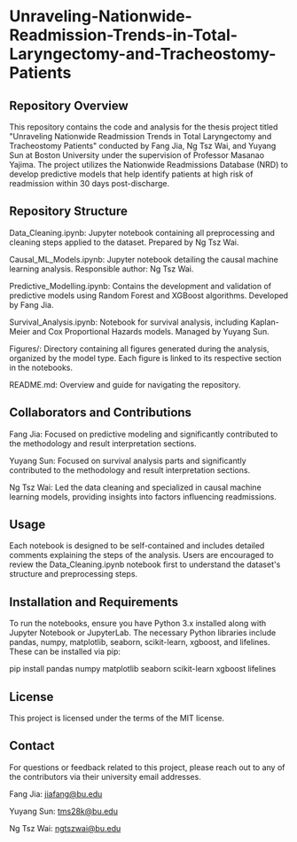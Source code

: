 # Unraveling-Nationwide-Readmission-Trends-in-Total-Laryngectomy-and-Tracheostomy-Patients
## Repository Overview
This repository contains the code and analysis for the thesis project titled "Unraveling Nationwide Readmission Trends in Total Laryngectomy and Tracheostomy Patients" conducted by Fang Jia, Ng Tsz Wai, and Yuyang Sun at Boston University under the supervision of Professor Masanao Yajima. The project utilizes the Nationwide Readmissions Database (NRD) to develop predictive models that help identify patients at high risk of readmission within 30 days post-discharge.

## Repository Structure
Data_Cleaning.ipynb: Jupyter notebook containing all preprocessing and cleaning steps applied to the dataset. Prepared by Ng Tsz Wai.

Causal_ML_Models.ipynb: Jupyter notebook detailing the causal machine learning analysis. Responsible author: Ng Tsz Wai.

Predictive_Modelling.ipynb: Contains the development and validation of predictive models using Random Forest and XGBoost algorithms. Developed by Fang Jia.

Survival_Analysis.ipynb: Notebook for survival analysis, including Kaplan-Meier and Cox Proportional Hazards models. Managed by Yuyang Sun.

Figures/: Directory containing all figures generated during the analysis, organized by the model type. Each figure is linked to its respective section in the notebooks.

README.md: Overview and guide for navigating the repository.

## Collaborators and Contributions
Fang Jia: Focused on predictive modeling and significantly contributed to the methodology and result interpretation sections.

Yuyang Sun: Focused on survival analysis parts and significantly contributed to the methodology and result interpretation sections.

Ng Tsz Wai: Led the data cleaning and specialized in causal machine learning models, providing insights into factors influencing readmissions.

## Usage
Each notebook is designed to be self-contained and includes detailed comments explaining the steps of the analysis. Users are encouraged to review the Data_Cleaning.ipynb notebook first to understand the dataset's structure and preprocessing steps.

## Installation and Requirements
To run the notebooks, ensure you have Python 3.x installed along with Jupyter Notebook or JupyterLab. The necessary Python libraries include pandas, numpy, matplotlib, seaborn, scikit-learn, xgboost, and lifelines. These can be installed via pip:

pip install pandas numpy matplotlib seaborn scikit-learn xgboost lifelines

## License
This project is licensed under the terms of the MIT license.

## Contact
For questions or feedback related to this project, please reach out to any of the contributors via their university email addresses.

Fang Jia: jiafang@bu.edu

Yuyang Sun: tms28k@bu.edu

Ng Tsz Wai: ngtszwai@bu.edu
